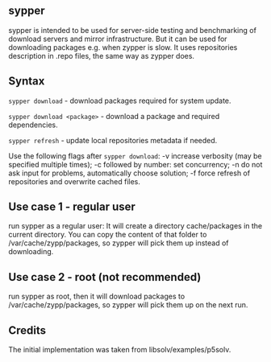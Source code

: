 sypper
-------------------------------------

sypper is intended to be used for server-side testing and benchmarking of download servers and mirror infrastructure.
But it can be used for downloading packages e.g. when zypper is slow.
It uses repositories description in .repo files, the same way as zypper does.

## Syntax

`sypper download` - download packages required for system update.

`sypper download <package>` - download a package and required dependencies.

`sypper refresh` - update local repositories metadata if needed.

Use the following flags after `sypper download`:
-v increase verbosity (may be specified multiple times);
-c followed by number: set concurrency;
-n do not ask input for problems, automatically choose solution;
-f force refresh of repositories and overwrite cached files.

## Use case 1 - regular user

run sypper as a regular user: It will create a directory cache/packages in the current directory.
You can copy the content of that folder to /var/cache/zypp/packages, so zypper will pick them up instead of downloading.

## Use case 2 - root (not recommended)

run sypper as root, then it will download packages to /var/cache/zypp/packages, so zypper will pick them up on the next run.

## Credits

The initial implementation was taken from libsolv/examples/p5solv.
